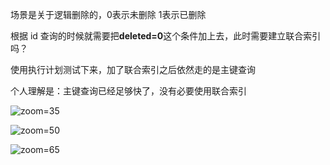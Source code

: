 场景是关于逻辑删除的，0表示未删除 1表示已删除

根据 id 查询的时候就需要把**deleted=0**这个条件加上去，此时需要建立联合索引吗？

使用执行计划测试下来，加了联合索引之后依然走的是主键查询

个人理解是：主键查询已经足够快了，没有必要使用联合索引

![zoom=35](c166424aa7d7e516074f8208e66e3082.png)

![zoom=50](46224f834c44ca8b9adb11ed8b94568f.png)

![zoom=65](0e82c983f6d4852a25211002222c571c.png)
